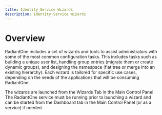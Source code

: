 ```yaml
---
title: Identity Service Wizards
description: Identity Service Wizards
---
```


# Overview

RadiantOne includes a set of wizards and tools to assist administrators with some of the most common configuration tasks. This includes tasks such as building a unique user list, handling group entries (migrate them or create dynamic groups), and designing the namespace (flat tree or merge into an existing hierarchy). Each wizard is tailored for specific use cases, depending on the needs of the applications that will be consuming RadiantOne. 

The wizards are launched from the Wizards Tab in the Main Control Panel. The RadiantOne service must be running prior to launching a wizard and can be started from the Dashboard tab in the Main Control Panel (or as a service) if needed. 
